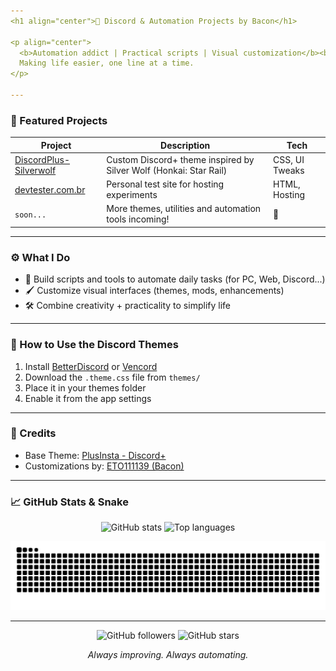 ```yaml
---
<h1 align="center">🎯 Discord & Automation Projects by Bacon</h1>

<p align="center">
  <b>Automation addict | Practical scripts | Visual customization</b><br>
  Making life easier, one line at a time.
</p>

---
```


### 🎨 Featured Projects

| Project | Description | Tech |
|--------|-------------|------|
| [DiscordPlus-Silverwolf](https://github.com/ETO111139/discord-themes-bacon) | Custom Discord+ theme inspired by Silver Wolf (Honkai: Star Rail) | CSS, UI Tweaks |
| [devtester.com.br](https://github.com/ETO111139/devtester.com.br) | Personal test site for hosting experiments | HTML, Hosting |
| `soon...` | More themes, utilities and automation tools incoming! | 🚧 |

---

### ⚙️ What I Do

- 🧠 Build scripts and tools to automate daily tasks (for PC, Web, Discord...)
- 🖌 Customize visual interfaces (themes, mods, enhancements)
- 🛠 Combine creativity + practicality to simplify life

---

### 📌 How to Use the Discord Themes

1. Install [BetterDiscord](https://betterdiscord.app) or [Vencord](https://vencord.dev)
2. Download the `.theme.css` file from `themes/`
3. Place it in your themes folder
4. Enable it from the app settings

---

### 🧊 Credits

- Base Theme: [PlusInsta - Discord+](https://github.com/PlusInsta/discord-plus)
- Customizations by: [ETO111139 (Bacon)](https://github.com/ETO111139)

---

### 📈 GitHub Stats & Snake

<p align="center">
  <img src="https://github-readme-stats.vercel.app/api?username=ETO111139&show_icons=true&theme=tokyonight" alt="GitHub stats"/>
  <img src="https://github-readme-stats.vercel.app/api/top-langs/?username=ETO111139&layout=compact&theme=tokyonight" alt="Top languages" />
</p>

<p align="center">
  
![Snake animation](https://github.com/ETO111139/snk/raw/output/github-contribution-grid-snake.svg)

</p>

---

<p align="center">
  <img src="https://img.shields.io/github/followers/ETO111139?style=social" alt="GitHub followers" />
  <img src="https://img.shields.io/github/stars/ETO111139/discord-themes-bacon?style=social" alt="GitHub stars" />
</p>

<p align="center">
  <i>Always improving. Always automating.</i>
</p>

